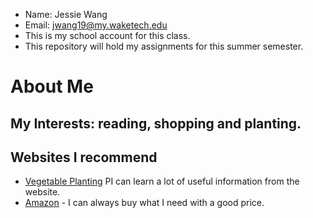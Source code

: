- Name: Jessie Wang 
- Email: jwang19@my.waketech.edu 
- This is my school account for this class. 
- This repository will hold my assignments for this summer semester. 

# About Me 
## My Interests: reading, shopping and planting. 
## Websites I recommend 
* [Vegetable Planting](https://aptv.org/garden-party/tomato-planting/) РI can learn a lot of useful information from the website. 
* [Amazon](https://www.amazon.com) - I can always buy what I need with a good price. 

